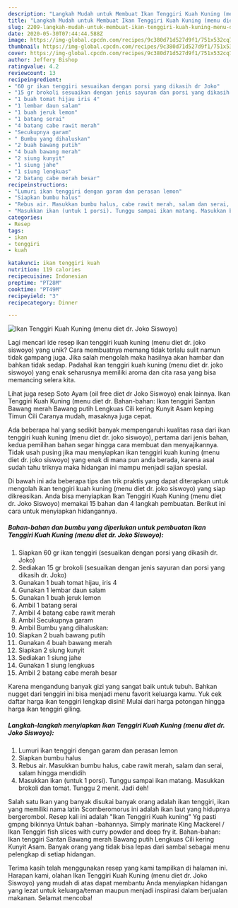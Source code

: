 ```yaml
---
description: "Langkah Mudah untuk Membuat Ikan Tenggiri Kuah Kuning (menu diet dr. Joko Siswoyo), Enak Banget"
title: "Langkah Mudah untuk Membuat Ikan Tenggiri Kuah Kuning (menu diet dr. Joko Siswoyo), Enak Banget"
slug: 2209-langkah-mudah-untuk-membuat-ikan-tenggiri-kuah-kuning-menu-diet-dr-joko-siswoyo-enak-banget
date: 2020-05-30T07:44:44.588Z
image: https://img-global.cpcdn.com/recipes/9c380d71d527d9f1/751x532cq70/ikan-tenggiri-kuah-kuning-menu-diet-dr-joko-siswoyo-foto-resep-utama.jpg
thumbnail: https://img-global.cpcdn.com/recipes/9c380d71d527d9f1/751x532cq70/ikan-tenggiri-kuah-kuning-menu-diet-dr-joko-siswoyo-foto-resep-utama.jpg
cover: https://img-global.cpcdn.com/recipes/9c380d71d527d9f1/751x532cq70/ikan-tenggiri-kuah-kuning-menu-diet-dr-joko-siswoyo-foto-resep-utama.jpg
author: Jeffery Bishop
ratingvalue: 4.2
reviewcount: 13
recipeingredient:
- "60 gr ikan tenggiri sesuaikan dengan porsi yang dikasih dr Joko"
- "15 gr brokoli sesuaikan dengan jenis sayuran dan porsi yang dikasih dr Joko"
- "1 buah tomat hijau iris 4"
- "1 lembar daun salam"
- "1 buah jeruk lemon"
- "1 batang serai"
- "4 batang cabe rawit merah"
- "Secukupnya garam"
- " Bumbu yang dihaluskan"
- "2 buah bawang putih"
- "4 buah bawang merah"
- "2 siung kunyit"
- "1 siung jahe"
- "1 siung lengkuas"
- "2 batang cabe merah besar"
recipeinstructions:
- "Lumuri ikan tenggiri dengan garam dan perasan lemon"
- "Siapkan bumbu halus"
- "Rebus air. Masukkan bumbu halus, cabe rawit merah, salam dan serai, salam hingga mendidih"
- "Masukkan ikan (untuk 1 porsi). Tunggu sampai ikan matang. Masukkan brokoli dan tomat. Tunggu 2 menit. Jadi deh!"
categories:
- Resep
tags:
- ikan
- tenggiri
- kuah

katakunci: ikan tenggiri kuah 
nutrition: 119 calories
recipecuisine: Indonesian
preptime: "PT28M"
cooktime: "PT49M"
recipeyield: "3"
recipecategory: Dinner

---
```



![Ikan Tenggiri Kuah Kuning (menu diet dr. Joko Siswoyo)](https://img-global.cpcdn.com/recipes/9c380d71d527d9f1/751x532cq70/ikan-tenggiri-kuah-kuning-menu-diet-dr-joko-siswoyo-foto-resep-utama.jpg)

Lagi mencari ide resep ikan tenggiri kuah kuning (menu diet dr. joko siswoyo) yang unik? Cara membuatnya memang tidak terlalu sulit namun tidak gampang juga. Jika salah mengolah maka hasilnya akan hambar dan bahkan tidak sedap. Padahal ikan tenggiri kuah kuning (menu diet dr. joko siswoyo) yang enak seharusnya memiliki aroma dan cita rasa yang bisa memancing selera kita.

Lihat juga resep Soto Ayam (oil free diet dr Joko Siswoyo) enak lainnya. Ikan Tenggiri Kuah Kuning (menu diet dr. Bahan-bahan: Ikan tenggiri Santan Bawang merah Bawang putih Lengkuas Cili kering Kunyit Asam keping Timun Cili Caranya mudah, masaknya juga cepat.

Ada beberapa hal yang sedikit banyak mempengaruhi kualitas rasa dari ikan tenggiri kuah kuning (menu diet dr. joko siswoyo), pertama dari jenis bahan, kedua pemilihan bahan segar hingga cara membuat dan menyajikannya. Tidak usah pusing jika mau menyiapkan ikan tenggiri kuah kuning (menu diet dr. joko siswoyo) yang enak di mana pun anda berada, karena asal sudah tahu triknya maka hidangan ini mampu menjadi sajian spesial.


Di bawah ini ada beberapa tips dan trik praktis yang dapat diterapkan untuk mengolah ikan tenggiri kuah kuning (menu diet dr. joko siswoyo) yang siap dikreasikan. Anda bisa menyiapkan Ikan Tenggiri Kuah Kuning (menu diet dr. Joko Siswoyo) memakai 15 bahan dan 4 langkah pembuatan. Berikut ini cara untuk menyiapkan hidangannya.

<!--inarticleads1-->

##### Bahan-bahan dan bumbu yang diperlukan untuk pembuatan Ikan Tenggiri Kuah Kuning (menu diet dr. Joko Siswoyo):

1. Siapkan 60 gr ikan tenggiri (sesuaikan dengan porsi yang dikasih dr. Joko)
1. Sediakan 15 gr brokoli (sesuaikan dengan jenis sayuran dan porsi yang dikasih dr. Joko)
1. Gunakan 1 buah tomat hijau, iris 4
1. Gunakan 1 lembar daun salam
1. Gunakan 1 buah jeruk lemon
1. Ambil 1 batang serai
1. Ambil 4 batang cabe rawit merah
1. Ambil Secukupnya garam
1. Ambil  Bumbu yang dihaluskan:
1. Siapkan 2 buah bawang putih
1. Gunakan 4 buah bawang merah
1. Siapkan 2 siung kunyit
1. Sediakan 1 siung jahe
1. Gunakan 1 siung lengkuas
1. Ambil 2 batang cabe merah besar


Karena mengandung banyak gizi yang sangat baik untuk tubuh. Bahkan nugget dari tenggiri ini bisa menjadi menu favorit keluarga kamu. Yuk cek daftar harga ikan tenggiri lengkap disini! Mulai dari harga potongan hingga harga ikan tenggiri giling. 

<!--inarticleads2-->

##### Langkah-langkah menyiapkan Ikan Tenggiri Kuah Kuning (menu diet dr. Joko Siswoyo):

1. Lumuri ikan tenggiri dengan garam dan perasan lemon
1. Siapkan bumbu halus
1. Rebus air. Masukkan bumbu halus, cabe rawit merah, salam dan serai, salam hingga mendidih
1. Masukkan ikan (untuk 1 porsi). Tunggu sampai ikan matang. Masukkan brokoli dan tomat. Tunggu 2 menit. Jadi deh!


Salah satu Ikan yang banyak disukai banyak orang adalah ikan tenggiri, ikan yang memiliki nama latin Scomberomorus ini adalah ikan laut yang hidupnya bergerombol. Resep kali ini adalah &#34;Ikan Tenggiri Kuah kuning&#34; Yg pasti gmpng bikinnya Untuk bahan -bahannya. Simply marinate King Mackerel / Ikan Tenggiri fish slices with curry powder and deep fry it. Bahan-bahan: Ikan tenggiri Santan Bawang merah Bawang putih Lengkuas Cili kering Kunyit Asam. Banyak orang yang tidak bisa lepas dari sambal sebagai menu pelengkap di setiap hidangan. 

Terima kasih telah menggunakan resep yang kami tampilkan di halaman ini. Harapan kami, olahan Ikan Tenggiri Kuah Kuning (menu diet dr. Joko Siswoyo) yang mudah di atas dapat membantu Anda menyiapkan hidangan yang lezat untuk keluarga/teman maupun menjadi inspirasi dalam berjualan makanan. Selamat mencoba!
